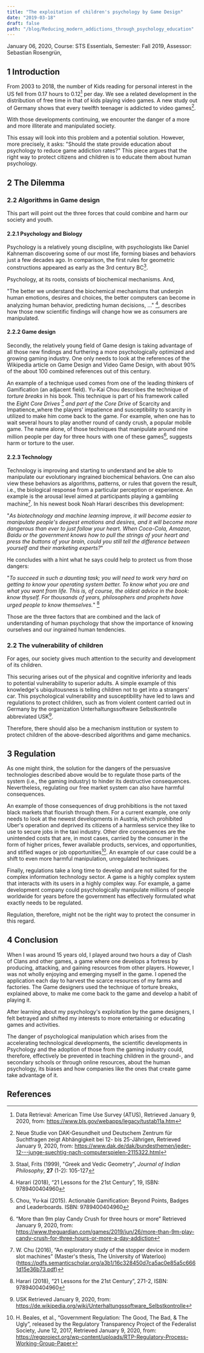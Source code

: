 ```yaml
---
title: "The exploitation of children's psychology by Game Design"
date: "2019-03-18"
draft: false
path: "/blog/Reducing_modern_addictions_through_psychology_education"
---
```


January 06, 2020,
Course: STS Essentials,
Semester: Fall 2019,
Assessor: Sebastian Rosengrün,

## 1 Introduction

From 2003 to 2018, the number of Kids reading for personal interest in the US fell from 0.17 hours to 0.12[^1] per day. We see a related development in the distribution of free time in that of kids playing video games. A new study out of Germany shows that every twelfth teenager is addicted to video games[^2].

With those developments continuing, we encounter the danger of a more and more illiterate and manipulated society.

This essay will look into this problem and a potential solution. However, more precisely, it asks: "Should the state provide education about psychology to reduce game addiction rates?"
This piece argues that the right way to protect citizens and children is to educate them about human psychology.

## 2 The Dilemma

### 2.2 Algorithms in Game design

This part will point out the three forces that could combine and harm our society and youth.

#### 2.2.1 Psychology and Biology

Psychology is a relatively young discipline, with psychologists like Daniel Kahneman discovering some of our most life, forming biases and behaviors just a few decades ago. In comparison, the first rules for geometric constructions appeared as early as the 3rd century BC[^3].

Psychology, at its roots, consists of biochemical mechanisms. And,

"The better we understand the biochemical mechanisms that underpin human emotions, desires and choices, the better computers can become in analyzing human behavior, predicting human decisions, ..." [^4], describes how those new scientific findings will change how we as consumers are manipulated.

#### 2.2.2 Game design

Secondly, the relatively young field of Game design is taking advantage of all those new findings and furthering a more psychologically optimized and growing gaming industry. One only needs to look at the references of the Wikipedia article on Game Design and Video Game Design, with about 90% of the about 100 combined references out of this century.

An example of a technique used comes from one of the leading thinkers of Gamification (an adjacent field). Yu-Kai Chou describes the technique of _torture breaks_ in his book. This technique is part of his framework called the _Eight Core Drives [^5] and part of the Core Drive_ of Scarcity and Impatience_where the players' impatience and susceptibility to scarcity in utilized to make him come back to the game. For example, when one has to wait several hours to play another round of candy crush, a popular mobile game. The name alone, of those techniques that manipulate around nine million people per day for three hours with one of these games[^6], suggests harm or torture to the user.

#### 2.2.3 Technology

Technology is improving and starting to understand and be able to manipulate our evolutionary ingrained biochemical behaviors. One can also view these behaviors as algorithms, patterns, or rules that govern the result, i.e., the biological response from a particular perception or experience. An example is the arousal level aimed at participants playing a gambling machine[^7]. In his newest book Noah Harari describes this development:

"_As biotechnology and machine learning improve, it will become easier to manipulate people's deepest emotions and desires, and it will become more dangerous than ever to just follow your heart. When Coca-Cola, Amazon, Baidu or the government knows how to pull the strings of your heart and press the buttons of your brain, could you still tell the difference between yourself and their marketing experts?_"

He concludes with a hint what he says could help to protect us from those dangers:

"_To succeed in such a daunting task; you will need to work very hard on getting to know your operating system better. To know what you are and what you want from life. This is, of course, the oldest advice in the book: know thyself. For thousands of years, philosophers and prophets have urged people to know themselves._" [^8]

Those are the three factors that are combined and the lack of understanding of human psychology that show the importance of knowing ourselves and our ingrained human tendencies.

### 2.2 The vulnerability of children

For ages, our society gives much attention to the security and development of its children.

This securing arises out of the physical and cognitive inferiority and leads to potential vulnerability to superior adults. A simple example of this knowledge's ubiquitousness is telling children not to get into a strangers' car. This psychological vulnerability and susceptibility have led to laws and regulations to protect children, such as from violent content carried out in Germany by the organization Unterhaltungssoftware Selbstkontrolle abbreviated USK[^9].

Therefore, there should also be a mechanism institution or system to protect children of the above-described algorithms and game mechanics.

## 3 Regulation

As one might think, the solution for the dangers of the persuasive technologies described above would be to regulate those parts of the system (i.e., the gaming industry) to hinder its destructive consequences. Nevertheless, regulating our free market system can also have harmful consequences.

An example of those consequences of drug prohibitions is the not taxed black markets that flourish through them. For a current example, one only needs to look at the newest developments in Austria, which prohibited Uber's operation and deprived its citizens of a harmless service they like to use to secure jobs in the taxi industry. Other dire consequences are the unintended costs that are, in most cases, carried by the consumer in the form of higher prices, fewer available products, services, and opportunities, and stifled wages or job opportunities[^10]. An example of our case could be a shift to even more harmful manipulation, unregulated techniques.

Finally, regulations take a long time to develop and are not suited for the complex information technology sector. A game is a highly complex system that interacts with its users in a highly complex way. For example, a game development company could psychologically manipulate millions of people worldwide for years before the government has effectively formulated what exactly needs to be regulated.

Regulation, therefore, might not be the right way to protect the consumer in this regard.

## 4 Conclusion

When I was around 15 years old, I played around two hours a day of Clash of Clans and other games, a game where one develops a fortress by producing, attacking, and gaining resources from other players. However, I was not wholly enjoying and emerging myself in the game. I opened the application each day to harvest the scarce resources of my farms and factories. The Game designers used the technique of torture breaks, explained above, to make me come back to the game and develop a habit of playing it.

After learning about my psychology's exploitation by the game designers, I felt betrayed and shifted my interests to more entertaining or educating games and activities.

The danger of psychological manipulation which arises from the accelerating technological developments, the scientific developments in Psychology and the adoption of those from the gaming industry could, therefore, effectively be prevented in teaching children in the ground-, and secondary schools or through online resources, about the human psychology, its biases and how companies like the ones that create game take advantage of it.

<!-- Footnotes themselves at the bottom. -->

## References

[^1]: Data Retrieval: American Time Use Survey (ATUS), Retrieved January 9, 2020, from: https://www.bls.gov/webapps/legacy/tustab11a.htm
[^2]: Neue Studie von DAK-Gesundheit und Deutschem Zentrum für Suchtfragen zeigt Abhängigkeit bei 12- bis 25-Jährigen, Retrieved January 9, 2020, from: https://www.dak.de/dak/bundesthemen/jeder-12---junge-suechtig-nach-computerspielen-2115322.html
[^3]: Staal, Frits (1999), "Greek and Vedic Geometry", _Journal of Indian Philosophy_, **27** (1-2): 105-127
[^4]: Harari (2018), “21 Lessons for the 21st Century”, 19, ISBN: 9789400404960
[^5]: Chou, Yu-kai (2015). Actionable Gamification: Beyond Points, Badges and Leaderboards. ISBN: 9789400404960
[^6]: “More than 9m play Candy Crush for three hours or more” Retrieved January 9, 2020, from: https://www.theguardian.com/games/2019/jun/26/more-than-9m-play-candy-crush-for-three-hours-or-more-a-day-addiction
[^7]: W. Chu (2016), “An exploratory study of the stopper device in modern slot machines” (Master's thesis, The University of Waterloo) (https://pdfs.semanticscholar.org/a3b1/16c328450d7ca5ac0e85a5c6661d15e36b73.pdf)
[^8]: Harari (2018), “21 Lessons for the 21st Century”, 271-2, ISBN: 9789400404960
[^9]: USK Retrieved January 9, 2020, from: https://de.wikipedia.org/wiki/Unterhaltungssoftware_Selbstkontrolle
[^10]: H. Beales, et al., “Government Regulation: The Good, The Bad, & The Ugly”, released by the Regulatory Transparency Project of the Federalist Society, June 12, 2017, Retrieved January 9, 2020, from: https://regproject.org/wp-content/uploads/RTP-Regulatory-Process-Working-Group-Paper
